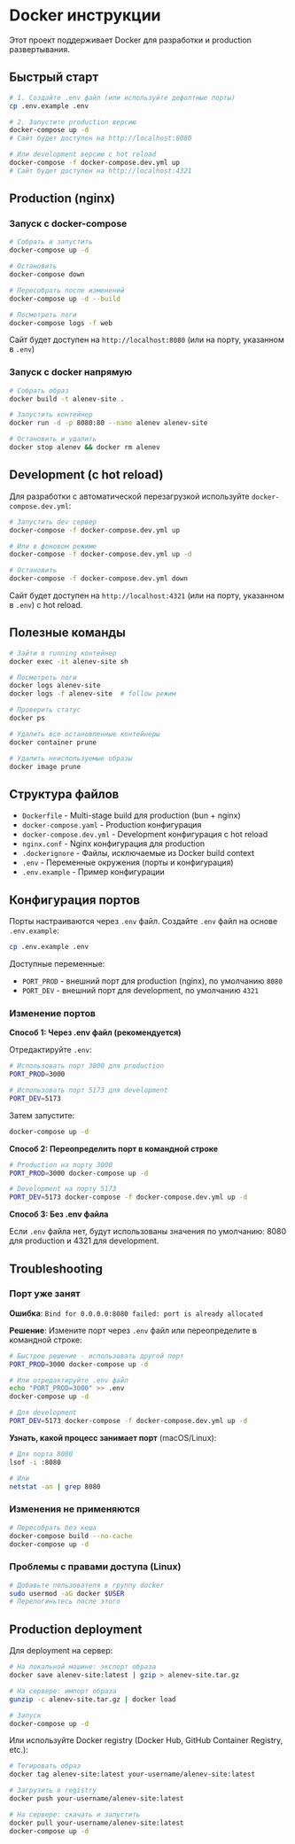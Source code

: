 # Docker инструкции

Этот проект поддерживает Docker для разработки и production развертывания.

## Быстрый старт

```bash
# 1. Создайте .env файл (или используйте дефолтные порты)
cp .env.example .env

# 2. Запустите production версию
docker-compose up -d
# Сайт будет доступен на http://localhost:8080

# Или development версию с hot reload
docker-compose -f docker-compose.dev.yml up
# Сайт будет доступен на http://localhost:4321
```

## Production (nginx)

### Запуск с docker-compose

```bash
# Собрать и запустить
docker-compose up -d

# Остановить
docker-compose down

# Пересобрать после изменений
docker-compose up -d --build

# Посмотреть логи
docker-compose logs -f web
```

Сайт будет доступен на `http://localhost:8080` (или на порту, указанном в `.env`)

### Запуск с docker напрямую

```bash
# Собрать образ
docker build -t alenev-site .

# Запустить контейнер
docker run -d -p 8080:80 --name alenev alenev-site

# Остановить и удалить
docker stop alenev && docker rm alenev
```

## Development (с hot reload)

Для разработки с автоматической перезагрузкой используйте `docker-compose.dev.yml`:

```bash
# Запустить dev сервер
docker-compose -f docker-compose.dev.yml up

# Или в фоновом режиме
docker-compose -f docker-compose.dev.yml up -d

# Остановить
docker-compose -f docker-compose.dev.yml down
```

Сайт будет доступен на `http://localhost:4321` (или на порту, указанном в `.env`) с hot reload.

## Полезные команды

```bash
# Зайти в running контейнер
docker exec -it alenev-site sh

# Посмотреть логи
docker logs alenev-site
docker logs -f alenev-site  # follow режим

# Проверить статус
docker ps

# Удалить все остановленные контейнеры
docker container prune

# Удалить неиспользуемые образы
docker image prune
```

## Структура файлов

- `Dockerfile` - Multi-stage build для production (bun + nginx)
- `docker-compose.yaml` - Production конфигурация
- `docker-compose.dev.yml` - Development конфигурация с hot reload
- `nginx.conf` - Nginx конфигурация для production
- `.dockerignore` - Файлы, исключаемые из Docker build context
- `.env` - Переменные окружения (порты и конфигурация)
- `.env.example` - Пример конфигурации

## Конфигурация портов

Порты настраиваются через `.env` файл. Создайте `.env` файл на основе `.env.example`:

```bash
cp .env.example .env
```

Доступные переменные:

- `PORT_PROD` - внешний порт для production (nginx), по умолчанию `8080`
- `PORT_DEV` - внешний порт для development, по умолчанию `4321`

### Изменение портов

**Способ 1: Через .env файл (рекомендуется)**

Отредактируйте `.env`:

```bash
# Использовать порт 3000 для production
PORT_PROD=3000

# Использовать порт 5173 для development
PORT_DEV=5173
```

Затем запустите:

```bash
docker-compose up -d
```

**Способ 2: Переопределить порт в командной строке**

```bash
# Production на порту 3000
PORT_PROD=3000 docker-compose up -d

# Development на порту 5173
PORT_DEV=5173 docker-compose -f docker-compose.dev.yml up -d
```

**Способ 3: Без .env файла**

Если `.env` файла нет, будут использованы значения по умолчанию: 8080 для production и 4321 для development.

## Troubleshooting

### Порт уже занят

**Ошибка**: `Bind for 0.0.0.0:8080 failed: port is already allocated`

**Решение**: Измените порт через `.env` файл или переопределите в командной строке:

```bash
# Быстрое решение - использовать другой порт
PORT_PROD=3000 docker-compose up -d

# Или отредактируйте .env файл
echo "PORT_PROD=3000" >> .env
docker-compose up -d

# Для development
PORT_DEV=5173 docker-compose -f docker-compose.dev.yml up -d
```

**Узнать, какой процесс занимает порт** (macOS/Linux):

```bash
# Для порта 8080
lsof -i :8080

# Или
netstat -an | grep 8080
```

### Изменения не применяются

```bash
# Пересобрать без кеша
docker-compose build --no-cache
docker-compose up -d
```

### Проблемы с правами доступа (Linux)

```bash
# Добавьте пользователя в группу docker
sudo usermod -aG docker $USER
# Перелогиньтесь после этого
```

## Production deployment

Для deployment на сервер:

```bash
# На локальной машине: экспорт образа
docker save alenev-site:latest | gzip > alenev-site.tar.gz

# На сервере: импорт образа
gunzip -c alenev-site.tar.gz | docker load

# Запуск
docker-compose up -d
```

Или используйте Docker registry (Docker Hub, GitHub Container Registry, etc.):

```bash
# Тегировать образ
docker tag alenev-site:latest your-username/alenev-site:latest

# Загрузить в registry
docker push your-username/alenev-site:latest

# На сервере: скачать и запустить
docker pull your-username/alenev-site:latest
docker-compose up -d
```
